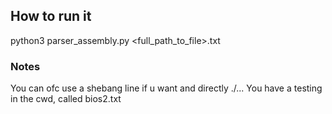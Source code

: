 ## How to run it
python3 parser_assembly.py <full_path_to_file>.txt

### Notes
You can ofc use a shebang line if u want and directly ./...
You have a testing in the cwd, called bios2.txt
